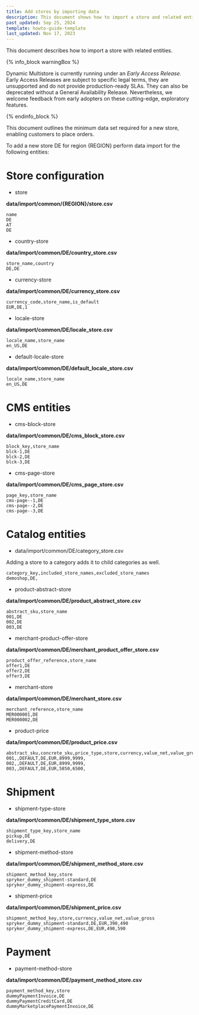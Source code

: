 ```yaml
---
title: Add stores by importing data
description: This document shows how to import a store and related entities.
past_updated: Sep 25, 2024
template: howto-guide-template
last_updated: Nov 17, 2023
---
```


This document describes how to import a store with related entities.

{% info_block warningBox %}

Dynamic Multistore is currently running under an *Early Access Release*. Early Access Releases are subject to specific legal terms, they are unsupported and do not provide production-ready SLAs. They can also be deprecated without a General Availability Release. Nevertheless, we welcome feedback from early adopters on these cutting-edge, exploratory features.

{% endinfo_block %}

This document outlines the minimum data set required for a new store, enabling customers to place orders.

To add a new store DE for region {REGION} perform data import for the following entities:
# Store configuration
- store

**data/import/common/{REGION}/store.csv**

```csv
name
DE
AT
DE
```
- country-store
  
**data/import/common/DE/country_store.csv**

```csv
store_name,country
DE,DE
```
  
- currency-store
  
**data/import/common/DE/currency_store.csv**
  
```csv
currency_code,store_name,is_default
EUR,DE,1
```
  
- locale-store
  
**data/import/common/DE/locale_store.csv**
  
```csv
locale_name,store_name
en_US,DE
```
  
- default-locale-store
  
**data/import/common/DE/default_locale_store.csv**
  
```csv
locale_name,store_name
en_US,DE
```
# CMS entities

- cms-block-store

**data/import/common/DE/cms_block_store.csv**

```csv
block_key,store_name
blck-1,DE
blck-2,DE
blck-3,DE
```

- cms-page-store

**data/import/common/DE/cms_page_store.csv**

```csv
page_key,store_name
cms-page--1,DE
cms-page--2,DE
cms-page--3,DE
```

# Catalog entities

- data/import/common/DE/category_store.csv

Adding a store to a category adds it to child categories as well.

```csv
category_key,included_store_names,excluded_store_names
demoshop,DE,
```
- product-abstract-store

**data/import/common/DE/product_abstract_store.csv**

```csv
abstract_sku,store_name
001,DE
002,DE
003,DE
```
- merchant-product-offer-store

**data/import/common/DE/merchant_product_offer_store.csv**

```csv
product_offer_reference,store_name
offer1,DE
offer2,DE
offer3,DE
```
- merchant-store

**data/import/common/DE/merchant_store.csv**

```csv
merchant_reference,store_name
MER000001,DE
MER000002,DE
```
- product-price

**data/import/common/DE/product_price.csv**

```csv
abstract_sku,concrete_sku,price_type,store,currency,value_net,value_gross,price_data.volume_prices
001,,DEFAULT,DE,EUR,8999,9999,
002,,DEFAULT,DE,EUR,8999,9999,
003,,DEFAULT,DE,EUR,5850,6500,
```
# Shipment

- shipment-type-store

**data/import/common/DE/shipment_type_store.csv**

```csv
shipment_type_key,store_name
pickup,DE
delivery,DE
```
- shipment-method-store

**data/import/common/DE/shipment_method_store.csv**

```csv
shipment_method_key,store
spryker_dummy_shipment-standard,DE
spryker_dummy_shipment-express,DE
```
- shipment-price

**data/import/common/DE/shipment_price.csv**

```csv
shipment_method_key,store,currency,value_net,value_gross
spryker_dummy_shipment-standard,DE,EUR,390,490
spryker_dummy_shipment-express,DE,EUR,490,590
```
# Payment

- payment-method-store

**data/import/common/DE/payment_method_store.csv**

```csv
payment_method_key,store
dummyPaymentInvoice,DE
dummyPaymentCreditCard,DE
dummyMarketplacePaymentInvoice,DE
```

